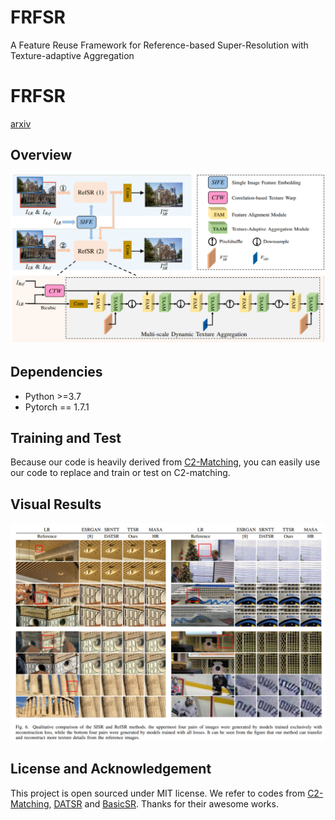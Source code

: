 # FRFSR
A Feature Reuse Framework for Reference-based Super-Resolution with Texture-adaptive Aggregation

# FRFSR
[arxiv](http://arxiv.org/abs/2306.01500)

## Overview
![Overview](assets/framework.png)

## Dependencies
- Python >=3.7
- Pytorch == 1.7.1

## Training and Test
Because our code is heavily derived from [C2-Matching](https://github.com/yumingj/C2-Matching), you can easily use our code to replace and train or test on C2-matching.

## Visual Results
![result](assets/vis_compare.png)

## License and Acknowledgement

This project is open sourced under MIT license. We refer to codes from [C2-Matching](https://github.com/yumingj/C2-Matching), [DATSR](https://github.com/caojiezhang/DATSR) and [BasicSR](https://github.com/xinntao/BasicSR). Thanks for their awesome works.
